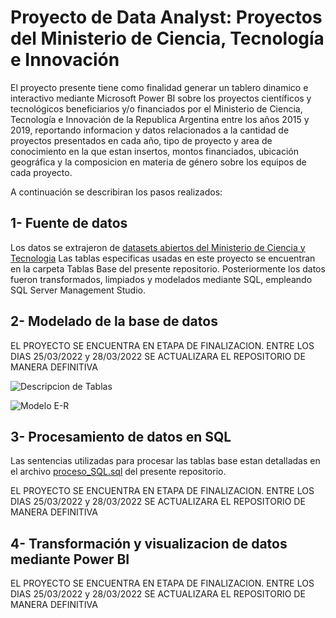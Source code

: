 # Proyecto de Data Analyst: Proyectos del Ministerio de Ciencia, Tecnología e Innovación

El proyecto presente tiene como finalidad generar un tablero dinamico e interactivo mediante Microsoft Power BI sobre los proyectos científicos y tecnológicos beneficiarios y/o financiados por el Ministerio de Ciencia, Tecnología e Innovación de la Republica Argentina entre los años 2015 y 2019, reportando informacion y datos relacionados a la cantidad de proyectos presentados en cada año, tipo de proyecto y area de conocimiento en la que estan insertos, montos financiados, ubicación geográfica y la composicion en materia de género sobre los equipos de cada proyecto. 

A continuación se describiran los pasos realizados:

## 1- Fuente de datos
Los datos se extrajeron de [datasets abiertos del Ministerio de Ciencia y Tecnologia](https://datasets.datos.mincyt.gob.ar/dataset/proyectos-de-ciencia-tecnologia-e-innovacion) Las tablas especificas usadas en este proyecto se encuentran en la carpeta Tablas Base del presente repositorio. Posteriormente
los datos fueron transformados, limpiados y modelados mediante SQL, empleando SQL Server Management Studio.

## 2- Modelado de la base de datos
EL PROYECTO SE ENCUENTRA EN ETAPA DE FINALIZACION. ENTRE LOS DIAS 25/03/2022 y 28/03/2022 SE ACTUALIZARA EL REPOSITORIO DE MANERA DEFINITIVA

![Descripcion de Tablas ](https://github.com/laut-code/Data_Analytics-Proyectos_MinCyT/blob/main/imagenes_readme/Tabla1.png)

![Modelo E-R](https://github.com/laut-code/Data_Analytics-Proyectos_MinCyT/blob/main/imagenes_readme/Modelo%20E-R.png)

## 3- Procesamiento de datos en SQL
Las sentencias utilizadas para procesar las tablas base estan detalladas en el archivo [proceso_SQL.sql](/proceso_SQL.sql) del presente repositorio.

EL PROYECTO SE ENCUENTRA EN ETAPA DE FINALIZACION. ENTRE LOS DIAS 25/03/2022 y 28/03/2022 SE ACTUALIZARA EL REPOSITORIO DE MANERA DEFINITIVA

## 4- Transformación y visualizacion de datos mediante Power BI
EL PROYECTO SE ENCUENTRA EN ETAPA DE FINALIZACION. ENTRE LOS DIAS 25/03/2022 y 28/03/2022 SE ACTUALIZARA EL REPOSITORIO DE MANERA DEFINITIVA





